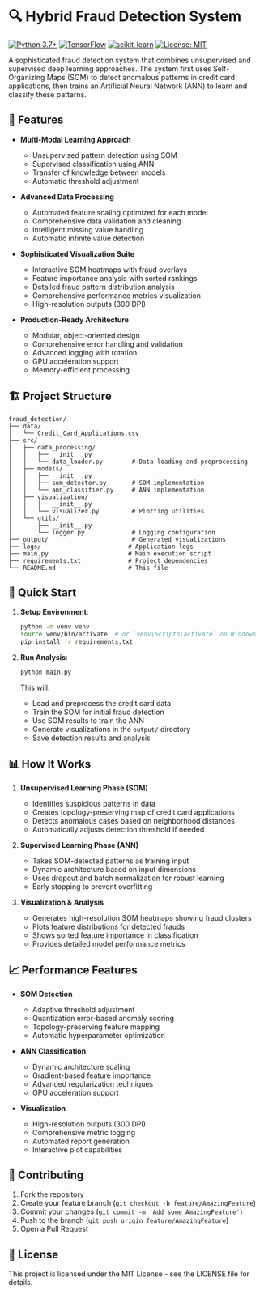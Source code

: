 # 🔍 Hybrid Fraud Detection System

[![Python 3.7+](https://img.shields.io/badge/python-3.7+-blue.svg)](https://www.python.org/downloads/)
[![TensorFlow](https://img.shields.io/badge/TensorFlow-%23FF6F00.svg?style=flat&logo=TensorFlow&logoColor=white)](https://www.tensorflow.org/)
[![scikit-learn](https://img.shields.io/badge/scikit--learn-%23F7931E.svg?style=flat&logo=scikit-learn&logoColor=white)](https://scikit-learn.org/)
[![License: MIT](https://img.shields.io/badge/License-MIT-yellow.svg)](https://opensource.org/licenses/MIT)

A sophisticated fraud detection system that combines unsupervised and supervised deep learning approaches. The system first uses Self-Organizing Maps (SOM) to detect anomalous patterns in credit card applications, then trains an Artificial Neural Network (ANN) to learn and classify these patterns.

## 🌟 Features

- **Multi-Modal Learning Approach**
  - Unsupervised pattern detection using SOM
  - Supervised classification using ANN
  - Transfer of knowledge between models
  - Automatic threshold adjustment
  
- **Advanced Data Processing**
  - Automated feature scaling optimized for each model
  - Comprehensive data validation and cleaning
  - Intelligent missing value handling
  - Automatic infinite value detection

- **Sophisticated Visualization Suite**
  - Interactive SOM heatmaps with fraud overlays
  - Feature importance analysis with sorted rankings
  - Detailed fraud pattern distribution analysis
  - Comprehensive performance metrics visualization
  - High-resolution outputs (300 DPI)

- **Production-Ready Architecture**
  - Modular, object-oriented design
  - Comprehensive error handling and validation
  - Advanced logging with rotation
  - GPU acceleration support
  - Memory-efficient processing

## 🏗️ Project Structure

```
fraud_detection/
├── data/
│   └── Credit_Card_Applications.csv
├── src/
│   ├── data_processing/
│   │   ├── __init__.py
│   │   └── data_loader.py        # Data loading and preprocessing
│   ├── models/
│   │   ├── __init__.py
│   │   ├── som_detector.py       # SOM implementation
│   │   └── ann_classifier.py     # ANN implementation
│   ├── visualization/
│   │   ├── __init__.py
│   │   └── visualizer.py         # Plotting utilities
│   └── utils/
│       ├── __init__.py
│       └── logger.py             # Logging configuration
├── output/                       # Generated visualizations
├── logs/                        # Application logs
├── main.py                      # Main execution script
├── requirements.txt             # Project dependencies
└── README.md                    # This file
```

## 🚀 Quick Start

1. **Setup Environment**:
   ```bash
   python -m venv venv
   source venv/bin/activate  # or `venv\Scripts\activate` on Windows
   pip install -r requirements.txt
   ```

2. **Run Analysis**:
   ```bash
   python main.py
   ```

   This will:
   - Load and preprocess the credit card data
   - Train the SOM for initial fraud detection
   - Use SOM results to train the ANN
   - Generate visualizations in the `output/` directory
   - Save detection results and analysis

## 📊 How It Works

1. **Unsupervised Learning Phase (SOM)**
   - Identifies suspicious patterns in data
   - Creates topology-preserving map of credit card applications
   - Detects anomalous cases based on neighborhood distances
   - Automatically adjusts detection threshold if needed

2. **Supervised Learning Phase (ANN)**
   - Takes SOM-detected patterns as training input
   - Dynamic architecture based on input dimensions
   - Uses dropout and batch normalization for robust learning
   - Early stopping to prevent overfitting

3. **Visualization & Analysis**
   - Generates high-resolution SOM heatmaps showing fraud clusters
   - Plots feature distributions for detected frauds
   - Shows sorted feature importance in classification
   - Provides detailed model performance metrics

## 📈 Performance Features

- **SOM Detection**
  - Adaptive threshold adjustment
  - Quantization error-based anomaly scoring
  - Topology-preserving feature mapping
  - Automatic hyperparameter optimization

- **ANN Classification**
  - Dynamic architecture scaling
  - Gradient-based feature importance
  - Advanced regularization techniques
  - GPU acceleration support

- **Visualization**
  - High-resolution outputs (300 DPI)
  - Comprehensive metric logging
  - Automated report generation
  - Interactive plot capabilities

## 🤝 Contributing

1. Fork the repository
2. Create your feature branch (`git checkout -b feature/AmazingFeature`)
3. Commit your changes (`git commit -m 'Add some AmazingFeature'`)
4. Push to the branch (`git push origin feature/AmazingFeature`)
5. Open a Pull Request

## 📄 License

This project is licensed under the MIT License - see the LICENSE file for details.